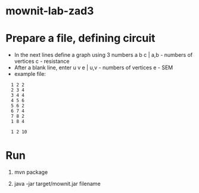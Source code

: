 # mownit-lab-zad3

# Prepare a file, defining circuit
* In the next lines define a graph using 3 numbers a b c | a,b - numbers of vertices c - resistance
* After a blank line, enter u v e | u,v - numbers of vertices e - SEM
* example file:

```
  1 2 2 
  2 3 4 
  3 4 4 
  4 5 6 
  5 6 2 
  6 7 4 
  7 8 2 
  1 8 4 

  1 2 10
```

# Run
1) mvn package

2) java -jar target/mownit.jar filename
